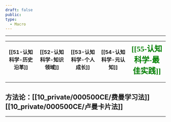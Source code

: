 ```yaml
---
draft: false
public: 
type:
  - Macro
---
```

---

| [[51-认知科学-历史沿革]] | [[52-认知科学-知识领域]] | [[53-认知科学-个人成长]] | [[54-认知科学-元认知]] | <font face="黑体" color=green size=5> [[55-认知科学-最佳实践]]</font> |
| ---------------- | ---------------- | ---------------- | --------------- | ----------------------------------------------------------- |

---

## 方法论：[[10_private/000500CE/费曼学习法]]  [[10_private/000500CE/卢曼卡片法]]

---
